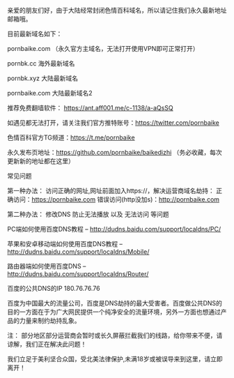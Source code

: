 
亲爱的朋友们好，由于大陆经常封闭色情百科域名，所以请记住我们永久最新地址邮箱哦。

目前最新域名如下：

pornbaike.com  （永久官方主域名，无法打开使用VPN即可正常打开）


pornbk.cc      海外最新域名


pornbk.xyz 
大陆最新域名



pornbaike.com 
大陆最新域名2

推荐免费翻墙软件：
https://ant.aff001.me/c-1138/a-aQsSQ

如遇见都无法打开，请关注我们官方推特账号：https://twitter.com/pornbaike 

色情百科官方TG频道：https://t.me/pornbaike  

永久发布页地址：https://github.com/pornbaike/baikedizhi （务必收藏，每次更新新的地址都在这里）


常见问题

第一种办法： 访问正确的网址,网址前面加入https://，解决运营商域名劫持：
正确访问：https://pornbaike.com
错误访问(http没加s)：http://pornbaike.com   



第二种办法： 修改DNS 防止无法播放 以及 无法访问
等问题 




PC端如何使用百度DNS教程 – http://dudns.baidu.com/support/localdns/PC/

苹果和安卓移动端如何使用百度DNS教程 – http://dudns.baidu.com/support/localdns/Mobile/

路由器端如何使用百度DNS – http://dudns.baidu.com/support/localdns/Router/

百度的公共DNS的IP 180.76.76.76


百度为中国最大的流量公司，百度是DNS劫持的最大受害者。百度做公共DNS的目的一方面在于为广大网民提供一个纯净安全的流量环境，另外一方面也想通过产品的力量来制约劫持乱象。



注： 部分地区部分运营商会暂时或长久屏蔽拦截我们的线路，给你带来不便，请谅解，我们正在解决此问题！


我们立足于美利坚合众国，受北美法律保护,未满18岁或被误导来到这里，请立即离开！
